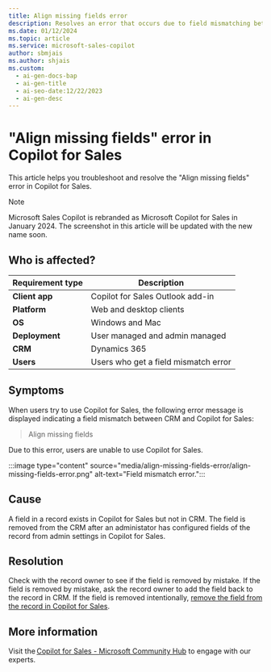 ```yaml
---
title: Align missing fields error
description: Resolves an error that occurs due to field mismatching between Dynamics 365 and Copilot for Sales.
ms.date: 01/12/2024
ms.topic: article
ms.service: microsoft-sales-copilot
author: sbmjais
ms.author: shjais
ms.custom:
  - ai-gen-docs-bap
  - ai-gen-title
  - ai-seo-date:12/22/2023
  - ai-gen-desc
---
```


# "Align missing fields" error in Copilot for Sales

This article helps you troubleshoot and resolve the "Align missing fields" error in Copilot for Sales.

> [!NOTE]
> Microsoft Sales Copilot is rebranded as Microsoft Copilot for Sales in January 2024. The screenshot in this article will be updated with the new name soon.

## Who is affected?

| Requirement type |Description  |
|---------|---------|
|**Client app**     |  Copilot for Sales Outlook add-in        |
|**Platform**     | Web and desktop clients         |
|**OS**     | Windows and Mac         |
|**Deployment**     | User managed and admin managed       |
|**CRM**     | Dynamics 365        |
|**Users**     | Users who get a field mismatch error  |

## Symptoms

When users try to use Copilot for Sales, the following error message is displayed indicating a field mismatch between CRM and Copilot for Sales:

> Align missing fields

Due to this error, users are unable to use Copilot for Sales.

:::image type="content" source="media/align-missing-fields-error/align-missing-fields-error.png" alt-text="Field mismatch error.":::

## Cause

A field in a record exists in Copilot for Sales but not in CRM. The field is removed from the CRM after an administator has configured fields of the record from admin settings in Copilot for Sales.

## Resolution

Check with the record owner to see if the field is removed by mistake. If the field is removed by mistake, ask the record owner to add the field back to the record in CRM. If the field is removed intentionally, [remove the field from the record in Copilot for Sales](customize-forms-and-fields.md#remove-fields).

## More information

Visit the [Copilot for Sales - Microsoft Community Hub](https://techcommunity.microsoft.com/t5/viva-sales/bd-p/VivaSales) to engage with our experts.